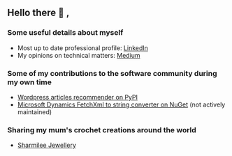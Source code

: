 ## Hello there :wave: ,

### Some useful details about myself

- Most up to date professional profile: [LinkedIn](https://www.linkedin.com/in/anurag-chatterjee)
- My opinions on technical matters: [Medium](https://anuragchatterjee92.medium.com/)


### Some of my contributions to the software community during my own time

- [Wordpress articles recommender on PyPI](https://pypi.org/project/wordpress-recommender/)
- [Microsoft Dynamics FetchXml to string converter on NuGet](https://www.nuget.org/packages/MSCRMUtilities.FetchXmlToStringConverter) (not actively maintained)

### Sharing my mum's crochet creations around the world

- [Sharmilee Jewellery](https://www.sharmileejewellery.com/)